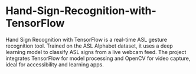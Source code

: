 # Hand-Sign-Recognition-with-TensorFlow
Hand Sign Recognition with TensorFlow is a real-time ASL gesture recognition tool. Trained on the ASL Alphabet dataset, it uses a deep learning model to classify ASL signs from a live webcam feed. The project integrates TensorFlow for model processing and OpenCV for video capture, ideal for accessibility and learning apps.
